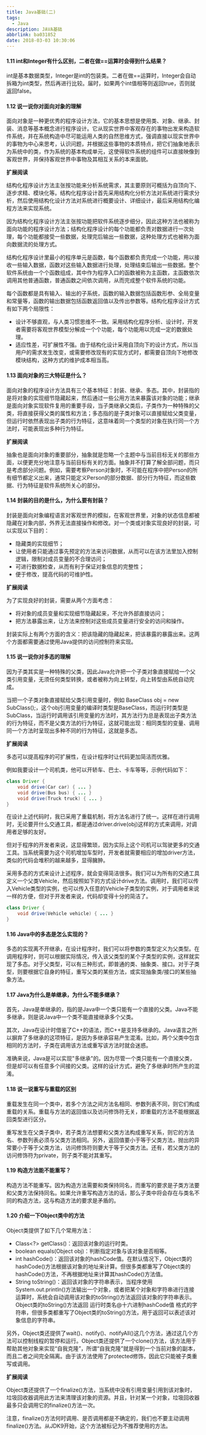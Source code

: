 ```yaml
---
title: Java基础(二)
tags:
  - Java
description: JAVA基础
abbrlink: ba031852
date: 2018-03-03 10:30:06
---
```


#### 1.11 int和Integer有什么区别，二者在做==运算时会得到什么结果？

int是基本数据类型，Integer是int的包装类。二者在做==运算时，Integer会自动拆箱为int类型，然后再进行比较。届时，如果两个int值相等则返回true，否则就返回false。

#### 1.12 说一说你对面向对象的理解

面向对象是一种更优秀的程序设计方法，它的基本思想是使用类、对象、继承、封装、消息等基本概念进行程序设计。它从现实世界中客观存在的事物出发来构造软件系统，并在系统构造中尽可能运用人类的自然思维方式，强调直接以现实世界中的事物为中心来思考，认识问题，并根据这些事物的本质特点，把它们抽象地表示为系统中的类，作为系统的基本构成单元，这使得软件系统的组件可以直接映像到客观世界，并保持客观世界中事物及其相互关系的本来面貌。

**扩展阅读**

结构化程序设计方法主张按功能来分析系统需求，其主要原则可概括为自顶向下、逐步求精、模块化等。结构化程序设计首先采用结构化分析方法对系统进行需求分析，然后使用结构化设计方法对系统进行概要设计、详细设计，最后采用结构化编程方法来实现系统。

因为结构化程序设计方法主张按功能把软件系统逐步细分，因此这种方法也被称为面向功能的程序设计方法；结构化程序设计的每个功能都负责对数据进行一次处理，每个功能都接受一些数据，处理完后输出一些数据，这种处理方式也被称为面向数据流的处理方式。

结构化程序设计里最小的程序单元是函数，每个函数都负责完成一个功能，用以接收一些输入数据，函数对这些输入数据进行处理，处理结束后输出一些数据。整个软件系统由一个个函数组成，其中作为程序入口的函数被称为主函数，主函数依次调用其他普通函数，普通函数之间依次调用，从而完成整个软件系统的功能。

每个函数都是具有输入、输出的子系统，函数的输入数据包括函数形参、全局变量和常量等，函数的输出数据包括函数返回值以及传出参数等。结构化程序设计方式有如下两个局限性：

- 设计不够直观，与人类习惯思维不一致。采用结构化程序分析、设计时，开发者需要将客观世界模型分解成一个个功能，每个功能用以完成一定的数据处理。
- 适应性差，可扩展性不强。由于结构化设计采用自顶向下的设计方式，所以当用户的需求发生改变，或需要修改现有的实现方式时，都需要自顶向下地修改模块结构，这种方式的维护成本相当高。

#### 1.13 面向对象的三大特征是什么？

面向对象的程序设计方法具有三个基本特征：封装、继承、多态。其中，封装指的是将对象的实现细节隐藏起来，然后通过一些公用方法来暴露该对象的功能；继承是面向对象实现软件复用的重要手段，当子类继承父类后，子类作为一种特殊的父类，将直接获得父类的属性和方法；多态指的是子类对象可以直接赋给父类变量，但运行时依然表现出子类的行为特征，这意味着同一个类型的对象在执行同一个方法时，可能表现出多种行为特征。

**扩展阅读**

抽象也是面向对象的重要部分，抽象就是忽略一个主题中与当前目标无关的那些方面，以便更充分地注意与当前目标有关的方面。抽象并不打算了解全部问题，而只是考虑部分问题。例如，需要考察Person对象时，不可能在程序中把Person的所有细节都定义出来，通常只能定义Person的部分数据、部分行为特征，而这些数据、行为特征是软件系统所关心的部分。

#### 1.14 封装的目的是什么，为什么要有封装？

封装是面向对象编程语言对客观世界的模拟，在客观世界里，对象的状态信息都被隐藏在对象内部，外界无法直接操作和修改。对一个类或对象实现良好的封装，可以实现以下目的：

- 隐藏类的实现细节；
- 让使用者只能通过事先预定的方法来访问数据，从而可以在该方法里加入控制逻辑，限制对成员变量的不合理访问；
- 可进行数据检查，从而有利于保证对象信息的完整性；
- 便于修改，提高代码的可维护性。

**扩展阅读**

为了实现良好的封装，需要从两个方面考虑：

- 将对象的成员变量和实现细节隐藏起来，不允许外部直接访问；
- 把方法暴露出来，让方法来控制对这些成员变量进行安全的访问和操作。

封装实际上有两个方面的含义：把该隐藏的隐藏起来，把该暴露的暴露出来。这两个方面都需要通过使用Java提供的访问控制符来实现。

#### 1.15 说一说你对多态的理解

因为子类其实是一种特殊的父类，因此Java允许把一个子类对象直接赋给一个父类引用变量，无须任何类型转换，或者被称为向上转型，向上转型由系统自动完成。

当把一个子类对象直接赋给父类引用变量时，例如 BaseClass obj = new SubClass();，这个obj引用变量的编译时类型是BaseClass，而运行时类型是SubClass，当运行时调用该引用变量的方法时，其方法行为总是表现出子类方法的行为特征，而不是父类方法的行为特征，这就可能出现：相同类型的变量、调用同一个方法时呈现出多种不同的行为特征，这就是多态。

**扩展阅读**

多态可以提高程序的可扩展性，在设计程序时让代码更加简洁而优雅。

例如我要设计一个司机类，他可以开轿车、巴士、卡车等等，示例代码如下：

```java
class Driver {
    void drive(Car car) { ... }
    void drive(Bus bus) { ... }
    void drive(Truck truck) { ... }
}
```

在设计上述代码时，我已采用了重载机制，将方法名进行了统一。这样在进行调用时，无论要开什么交通工具，都是通过driver.drive(obj)这样的方式来调用，对调用者足够的友好。

但对于程序的开发者来说，这显得繁琐，因为实际上这个司机可以驾驶更多的交通工具。当系统需要为这个司机增加车型时，开发者就需要相应的增加driver方法，类似的代码会堆积的越来越多，显得臃肿。

采用多态的方式来设计上述程序，就会变得简洁很多。我们可以为所有的交通工具定义一个父类Vehicle，然后按照如下的方式设计drive方法。调用时，我们可以传入Vehicle类型的实例，也可以传入任意的Vehicle子类型的实例，对于调用者来说一样的方便，但对于开发者来说，代码却变得十分的简洁了。

```java
class Driver {
    void drive(Vehicle vehicle) { ... }
}
```

#### 1.16 Java中的多态是怎么实现的？

多态的实现离不开继承，在设计程序时，我们可以将参数的类型定义为父类型。在调用程序时，则可以根据实际情况，传入该父类型的某个子类型的实例，这样就实现了多态。对于父类型，可以有三种形式，即普通的类、抽象类、接口。对于子类型，则要根据它自身的特征，重写父类的某些方法，或实现抽象类/接口的某些抽象方法。

#### 1.17 Java为什么是单继承，为什么不能多继承？

首先，Java是单继承的，指的是Java中一个类只能有一个直接的父类。Java不能多继承，则是说Java中一个类不能直接继承多个父类。

其次，Java在设计时借鉴了C++的语法，而C++是支持多继承的。Java语言之所以摒弃了多继承的这项特征，是因为多继承容易产生混淆。比如，两个父类中包含相同的方法时，子类在调用该方法或重写该方法时就会迷惑。

准确来说，Java是可以实现"多继承"的。因为尽管一个类只能有一个直接父类，但是却可以有任意多个间接的父类。这样的设计方式，避免了多继承时所产生的混淆。

#### 1.18 说一说重写与重载的区别

重载发生在同一个类中，若多个方法之间方法名相同、参数列表不同，则它们构成重载的关系。重载与方法的返回值以及访问修饰符无关，即重载的方法不能根据返回类型进行区分。

重写发生在父类子类中，若子类方法想要和父类方法构成重写关系，则它的方法名、参数列表必须与父类方法相同。另外，返回值要小于等于父类方法，抛出的异常要小于等于父类方法，访问修饰符则要大于等于父类方法。还有，若父类方法的访问修饰符为private，则子类不能对其重写。

#### 1.19 构造方法能不能重写？

构造方法不能重写。因为构造方法需要和类保持同名，而重写的要求是子类方法要和父类方法保持同名。如果允许重写构造方法的话，那么子类中将会存在与类名不同的构造方法，这与构造方法的要求是矛盾的。

#### 1.20 介绍一下Object类中的方法

Object类提供了如下几个常用方法：

- Class<?> getClass()：返回该对象的运行时类。
- boolean equals(Object obj)：判断指定对象与该对象是否相等。
- int hashCode()：返回该对象的hashCode值。在默认情况下，Object类的hashCode()方法根据该对象的地址来计算。但很多类都重写了Object类的hashCode()方法，不再根据地址来计算其hashCode()方法值。
- String toString()：返回该对象的字符串表示，当程序使用System.out.println()方法输出一个对象，或者把某个对象和字符串进行连接运算时，系统会自动调用该对象的toString()方法返回该对象的字符串表示。Object类的toString()方法返回 运行时类名@十六进制hashCode值 格式的字符串，但很多类都重写了Object类的toString()方法，用于返回可以表述该对象信息的字符串。

另外，Object类还提供了wait()、notify()、notifyAll()这几个方法，通过这几个方法可以控制线程的暂停和运行。Object类还提供了一个clone()方法，该方法用于帮助其他对象来实现“自我克隆”，所谓“自我克隆”就是得到一个当前对象的副本，而且二者之间完全隔离。由于该方法使用了protected修饰，因此它只能被子类重写或调用。

**扩展阅读**

Object类还提供了一个finalize()方法，当系统中没有引用变量引用到该对象时，垃圾回收器调用此方法来清理该对象的资源。并且，针对某一个对象，垃圾回收器最多只会调用它的finalize()方法一次。

注意，finalize()方法何时调用、是否调用都是不确定的，我们也不要主动调用finalize()方法。从JDK9开始，这个方法被标记为不推荐使用的方法。
